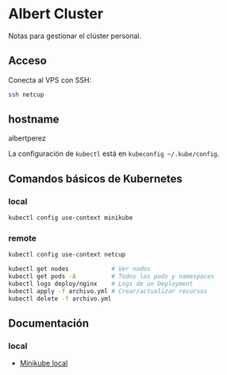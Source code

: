 # Albert Cluster

Notas para gestionar el clúster personal.

## Acceso

Conecta al VPS con SSH:

```bash
ssh netcup
```

## hostname
albertperez 

La configuración de `kubectl` está en `kubeconfig ~/.kube/config`.


## Comandos básicos de Kubernetes

### local
```bash
kubectl config use-context minikube
```
### remote
```bash
kubectl config use-context netcup
```

```bash
kubectl get nodes            # Ver nodos
kubectl get pods -A          # Todos los pods y namespaces
kubectl logs deploy/nginx    # Logs de un Deployment
kubectl apply -f archivo.yml # Crear/actualizar recursos
kubectl delete -f archivo.yml
```

## Documentación

### local
- [Minikube local](docs/minikube-local.md)

